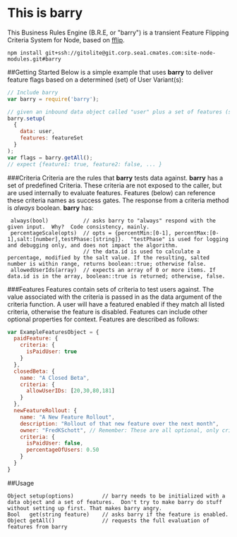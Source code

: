 This is barry
=============
This Business Rules Engine (B.R.E, or "barry") is a transient Feature Flipping Criteria System for Node, based on [fflip](https://github.com/FredKSchott/fflip).

```
npm install git+ssh://gitolite@git.corp.sea1.cmates.com:site-node-modules.git#barry
```

##Getting Started
Below is a simple example that uses __barry__ to deliver feature flags based on a determined (set) of User Variant(s):
```javascript
// Include barry
var barry = require('barry');

// given an inbound data object called "user" plus a set of features (see below) called "featureSet"
barry.setup(
  {
    data: user,
    features: featureSet
  }
);
var flags = barry.getAll();
// expect {feature1: true, feature2: false, ... }
```

###Criteria
Criteria are the rules that __barry__ tests data against. __barry__ has a set of predefined Criteria. These criteria are not exposed to the caller, but are used internally to evaluate features.  Features (below) can reference these criteria names as success gates.  The response from a criteria method is *always* boolean.  __barry__ has:
```
 always(bool)           // asks barry to "always" respond with the given input.  Why?  Code consistency, mainly.
 percentageScale(opts)  // opts = {percentMin:[0-1], percentMax:[0-1],salt:[number],testPhase:[string]}.  "testPhase" is used for logging and debugging only, and does not impact the algorithm.
                        // the data.id is used to calculate a percentage, modified by the salt value. If the resulting, salted number is within range, returns boolean::true; otherwise false.
 allowedUserIds(array)  // expects an array of 0 or more items. If data.id is in the array, boolean::true is returned; otherwise, false.

```


###Features
Features contain sets of criteria to test users against. The value associated with the criteria is passed in as the data argument of the criteria function. A user will have a featured enabled if they match all listed criteria, otherwise the feature is disabled. Features can include other optional properties for context. Features are described as follows:
```javascript
var ExampleFeaturesObject = {
  paidFeature: {
    criteria: {
      isPaidUser: true
    }
  },
  closedBeta: {
    name: "A Closed Beta",
    criteria: {
      allowUserIDs: [20,30,80,181]
    }
  },
  newFeatureRollout: {
    name: "A New Feature Rollout",
    description: "Rollout of that new feature over the next month",
    owner: "FredKSchott", // Remember: These are all optional, only criteria is required
    criteria: {
      isPaidUser: false,
      percentageOfUsers: 0.50
    }
  }
}
```

##Usage
```
Object setup(options)         // barry needs to be initialized with a data object and a set of features.  Don't try to make barry do stuff without setting up first. That makes barry angry.
Bool   get(string feature)    // asks barry if the feature is enabled.
Object getAll()               // requests the full evaluation of features from barry
```

